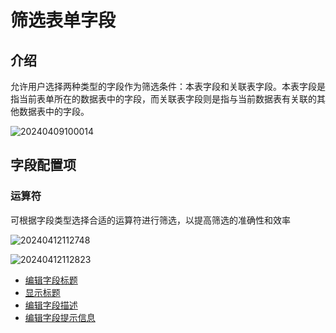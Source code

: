 # 筛选表单字段

## 介绍

允许用户选择两种类型的字段作为筛选条件：本表字段和关联表字段。本表字段是指当前表单所在的数据表中的字段，而关联表字段则是指与当前数据表有关联的其他数据表中的字段。

![20240409100014](https://nocobase-docs.oss-cn-beijing.aliyuncs.com/20240409100014.png)

## 字段配置项

### 运算符

可根据字段类型选择合适的运算符进行筛选，以提高筛选的准确性和效率

![20240412112748](https://nocobase-docs.oss-cn-beijing.aliyuncs.com/20240412112748.png)

![20240412112823](https://nocobase-docs.oss-cn-beijing.aliyuncs.com/20240412112823.png)

- [编辑字段标题](/handbook/ui/fields/field-settings/edit-title)
- [显示标题](/handbook/ui/fields/field-settings/display-title)
- [编辑字段描述](/handbook/ui/fields/field-settings/edit-description)
- [编辑字段提示信息](/handbook/ui/fields/field-settings/edit-tooltip)


